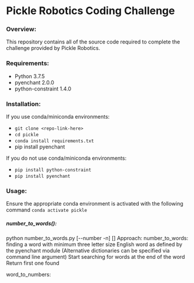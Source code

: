 # Pickle Robotics Coding Challenge

### Overview:
This repository contains all of the source code required to complete the challenge provided by Pickle Robotics.

### Requirements:
* Python 3.7.5
* pyenchant 2.0.0
* python-constraint 1.4.0

### Installation:
If you use conda/miniconda environments:
* `git clone <repo-link-here>`
* `cd pickle`
* `conda install requirements.txt`
* pip install pyenchant

If you do not use conda/miniconda environments:
* `pip install python-constraint`
* `pip install pyenchant`


### Usage:
Ensure the appropriate conda environment is activated with the following command `conda activate pickle`

##### number_to_words():
python number_to_words.py [--number -n] []
Approach:
number_to_words:
  finding a word with minimum three letter size
  English word as defined by the pyenchant module (Alternative dictionaries can be specified via command line argument)
  Start searching for words at the end of the word
  Return first one found

word_to_numbers:
